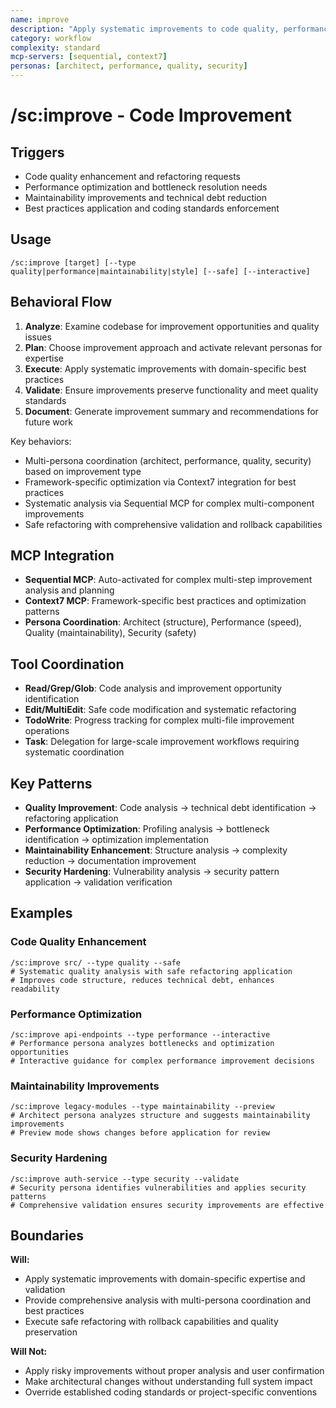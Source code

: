 ```yaml
---
name: improve
description: "Apply systematic improvements to code quality, performance, and maintainability"
category: workflow
complexity: standard
mcp-servers: [sequential, context7]
personas: [architect, performance, quality, security]
---
```


# /sc:improve - Code Improvement

## Triggers

- Code quality enhancement and refactoring requests
- Performance optimization and bottleneck resolution needs
- Maintainability improvements and technical debt reduction
- Best practices application and coding standards enforcement

## Usage

```
/sc:improve [target] [--type quality|performance|maintainability|style] [--safe] [--interactive]
```

## Behavioral Flow

1. **Analyze**: Examine codebase for improvement opportunities and quality issues
2. **Plan**: Choose improvement approach and activate relevant personas for expertise
3. **Execute**: Apply systematic improvements with domain-specific best practices
4. **Validate**: Ensure improvements preserve functionality and meet quality standards
5. **Document**: Generate improvement summary and recommendations for future work

Key behaviors:

- Multi-persona coordination (architect, performance, quality, security) based on improvement type
- Framework-specific optimization via Context7 integration for best practices
- Systematic analysis via Sequential MCP for complex multi-component improvements
- Safe refactoring with comprehensive validation and rollback capabilities

## MCP Integration

- **Sequential MCP**: Auto-activated for complex multi-step improvement analysis and planning
- **Context7 MCP**: Framework-specific best practices and optimization patterns
- **Persona Coordination**: Architect (structure), Performance (speed), Quality (maintainability), Security (safety)

## Tool Coordination

- **Read/Grep/Glob**: Code analysis and improvement opportunity identification
- **Edit/MultiEdit**: Safe code modification and systematic refactoring
- **TodoWrite**: Progress tracking for complex multi-file improvement operations
- **Task**: Delegation for large-scale improvement workflows requiring systematic coordination

## Key Patterns

- **Quality Improvement**: Code analysis → technical debt identification → refactoring application
- **Performance Optimization**: Profiling analysis → bottleneck identification → optimization implementation
- **Maintainability Enhancement**: Structure analysis → complexity reduction → documentation improvement
- **Security Hardening**: Vulnerability analysis → security pattern application → validation verification

## Examples

### Code Quality Enhancement

```
/sc:improve src/ --type quality --safe
# Systematic quality analysis with safe refactoring application
# Improves code structure, reduces technical debt, enhances readability
```

### Performance Optimization

```
/sc:improve api-endpoints --type performance --interactive
# Performance persona analyzes bottlenecks and optimization opportunities
# Interactive guidance for complex performance improvement decisions
```

### Maintainability Improvements

```
/sc:improve legacy-modules --type maintainability --preview
# Architect persona analyzes structure and suggests maintainability improvements
# Preview mode shows changes before application for review
```

### Security Hardening

```
/sc:improve auth-service --type security --validate
# Security persona identifies vulnerabilities and applies security patterns
# Comprehensive validation ensures security improvements are effective
```

## Boundaries

**Will:**

- Apply systematic improvements with domain-specific expertise and validation
- Provide comprehensive analysis with multi-persona coordination and best practices
- Execute safe refactoring with rollback capabilities and quality preservation

**Will Not:**

- Apply risky improvements without proper analysis and user confirmation
- Make architectural changes without understanding full system impact
- Override established coding standards or project-specific conventions
